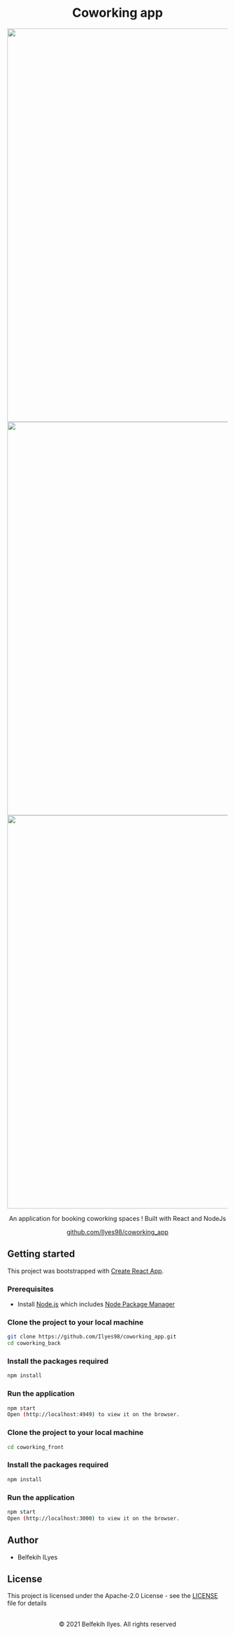 <h1 align="center">Coworking app</h1>

<p align="center">
    <img src="https://urlz.fr/gJzB" width="900px" />
        <img src="https://urlz.fr/gJzI" width="900px" />
    <img src="https://urlz.fr/gJzL" width="900px" />
</p>

<p align="center">
 An application for booking coworking spaces ! Built with React and NodeJs
</p>

<p align="center">
  <a href="https://github.com/Ilyes98/coworking_app">github.com/Ilyes98/coworking_app</a>
</p>

## Getting started
 
This project was bootstrapped with [Create React App](https://github.com/facebook/create-react-app).

### Prerequisites

- Install [Node.js](https://nodejs.org) which includes [Node Package Manager](https://www.npmjs.com/get-npm)

### Clone the project to your local machine

```bash
git clone https://github.com/Ilyes98/coworking_app.git
cd coworking_back
```
### Install the packages required

```bash
npm install
```
### Run the application

```bash
npm start
Open (http://localhost:4949) to view it on the browser.
```

### Clone the project to your local machine

```bash
cd coworking_front
```

### Install the packages required

```bash
npm install
```
### Run the application

```bash
npm start
Open (http://localhost:3000) to view it on the browser.
```

## Author

- Belfekih ILyes

## License

This project is licensed under the Apache-2.0 License - see the [LICENSE](LICENSE) file for details

<p align="center">
  <br />
  © 2021 Belfekih Ilyes. All rights reserved
</p>
